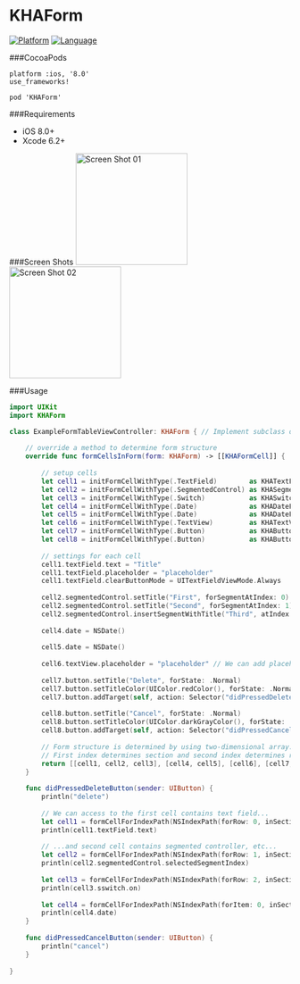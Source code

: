 # KHAForm

[![Platform](http://img.shields.io/badge/platform-ios-blue.svg?style=flat
)](https://developer.apple.com/iphone/index.action)
[![Language](http://img.shields.io/badge/language-swift-brightgreen.svg?style=flat
)](https://developer.apple.com/swift)

###CocoaPods
~~~
platform :ios, '8.0'
use_frameworks!

pod 'KHAForm'
~~~

###Requirements
* iOS 8.0+
* Xcode 6.2+

###Screen Shots
<img alt="Screen Shot 01" src="https://raw.githubusercontent.com/wiki/KoheiHayakawa/Form/images/screen_shot_01.png" width="200"/>
<img alt="Screen Shot 02" src="https://raw.githubusercontent.com/wiki/KoheiHayakawa/Form/images/screen_shot_02.png" width="200"/>

###Usage
```swift
import UIKit
import KHAForm

class ExampleFormTableViewController: KHAForm { // Implement subclass of KHAForm
    
    // override a method to determine form structure
    override func formCellsInForm(form: KHAForm) -> [[KHAFormCell]] {
        
        // setup cells
        let cell1 = initFormCellWithType(.TextField)        as KHATextFieldFormCell
        let cell2 = initFormCellWithType(.SegmentedControl) as KHASegmentedControlFormCell
        let cell3 = initFormCellWithType(.Switch)           as KHASwitchFormCell
        let cell4 = initFormCellWithType(.Date)             as KHADateFormCell
        let cell5 = initFormCellWithType(.Date)             as KHADateFormCell
        let cell6 = initFormCellWithType(.TextView)         as KHATextViewFormCell
        let cell7 = initFormCellWithType(.Button)           as KHAButtonFormCell
        let cell8 = initFormCellWithType(.Button)           as KHAButtonFormCell
        
        // settings for each cell
        cell1.textField.text = "Title"
        cell1.textField.placeholder = "placeholder"
        cell1.textField.clearButtonMode = UITextFieldViewMode.Always
        
        cell2.segmentedControl.setTitle("First", forSegmentAtIndex: 0)
        cell2.segmentedControl.setTitle("Second", forSegmentAtIndex: 1)
        cell2.segmentedControl.insertSegmentWithTitle("Third", atIndex: 2, animated: false) // Add segment
        
        cell4.date = NSDate()
        
        cell5.date = NSDate()
        
        cell6.textView.placeholder = "placeholder" // We can add placeholder on textview
        
        cell7.button.setTitle("Delete", forState: .Normal)
        cell7.button.setTitleColor(UIColor.redColor(), forState: .Normal)
        cell7.button.addTarget(self, action: Selector("didPressedDeleteButton:"), forControlEvents: UIControlEvents.TouchUpInside)
        
        cell8.button.setTitle("Cancel", forState: .Normal)
        cell8.button.setTitleColor(UIColor.darkGrayColor(), forState: .Normal)
        cell8.button.addTarget(self, action: Selector("didPressedCancelButton:"), forControlEvents: UIControlEvents.TouchUpInside)
        
        // Form structure is determined by using two-dimensional array.
        // First index determines section and second index determines row.
        return [[cell1, cell2, cell3], [cell4, cell5], [cell6], [cell7, cell8]]
    }
    
    func didPressedDeleteButton(sender: UIButton) {
        println("delete")
        
        // We can access to the first cell contains text field...
        let cell1 = formCellForIndexPath(NSIndexPath(forRow: 0, inSection: 0)) as KHATextFieldFormCell
        println(cell1.textField.text)
        
        // ...and second cell contains segmented controller, etc...
        let cell2 = formCellForIndexPath(NSIndexPath(forRow: 1, inSection: 0)) as KHASegmentedControlFormCell
        println(cell2.segmentedControl.selectedSegmentIndex)
        
        let cell3 = formCellForIndexPath(NSIndexPath(forRow: 2, inSection: 0)) as KHASwitchFormCell
        println(cell3.sswitch.on)
        
        let cell4 = formCellForIndexPath(NSIndexPath(forItem: 0, inSection: 1)) as KHADateFormCell
        println(cell4.date)
    }
    
    func didPressedCancelButton(sender: UIButton) {
        println("cancel")
    }
    
}
```
